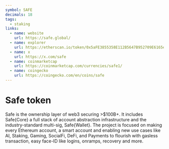 ```yaml
---
symbol: SAFE
decimals: 18
tags:
  - staking
links:
  - name: website
    url: https://safe.global/
  - name: explorer
    url: https://etherscan.io/token/0x5aFE3855358E112B5647B952709E6165e1c1eEEe
  - name: x
    url: https://x.com/safe
  - name: coinmarketcap
    url: https://coinmarketcap.com/currencies/safe1/
  - name: coingecko
    url: https://coingecko.com/en/coins/safe
---
```


# Safe token

Safe is the ownership layer of web3 securing >$100B+. It includes Safe{Core} a full stack of account abstraction infrastructure and the industry-standard multi-sig, Safe{Wallet}. The project is focused on making every Ethereum account, a smart account and enabling new use cases like AI, Staking, Gaming, SocialFi, DeFi, and Payments to flourish with gasless transaction, easy face-ID like logins, onramps, recovery and more.
